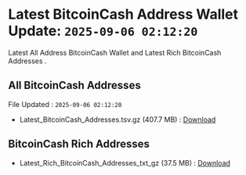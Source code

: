 # Latest BitcoinCash Address Wallet Update: `2025-09-06 02:12:20`

Latest All Address BitcoinCash Wallet and Latest Rich BitcoinCash Addresses .

## All BitcoinCash Addresses

File Updated : `2025-09-06 02:12:20`

- Latest_BitcoinCash_Addresses.tsv.gz (407.7 MB) : [Download](https://github.com/Pymmdrza/Rich-Address-Wallet/releases/tag/BitcoinCash)

## BitcoinCash Rich Addresses

- Latest_Rich_BitcoinCash_Addresses_txt_gz (37.5 MB) : [Download](https://github.com/Pymmdrza/Rich-Address-Wallet/releases/tag/BitcoinCash)
